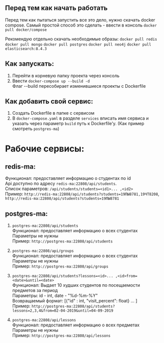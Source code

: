 ## Перед тем как начать работать

Перед тем как пытаться запустить все это дело, нужно скачать docker compose. Самый простой способ это сделать - ввести в консоль `docker pull docker/compose`

Рекомендую отдельно скачать необходимые образы:
  `docker pull redis`
  `docker pull mongo`
  `docker pull postgres`
  `docker pull neo4j`
  `docker pull elasticsearch:8.4.3`

## Как запускать:
1. Перейти в корневую папку проекта через консоль
2. Ввести `docker-compose up --build -d`  
Флаг --build пересобирает изменившиеся проекты с Dockerfile

## Как добавить свой сервис:
1. Создать Dockerfile в папке с сервисом
2. В `docker-compose.yaml` в разделе `services` вписать имя сервиса и указать через параметр `build` путь к Dockerfile'у. (Как пример смотреть `postgres-ma`)

# Рабочие сервисы:
## redis-ma:
Функционал: предоставляет информацию о студентах по id  
Api доступно по адресу `redis-ma:22808/api/students`.  
Список параметров: `/api/students/students=<id1>... ,<id2>`  
Пример: `http://redis-ma:22808/api/students?students=19ПЫ8781,19ЧТ8208`, `http://redis-ma:22808/api/students?students=19ПЫ8781`

## postgres-ma:
1. `postgres-ma:22808/api/students`  
Функционал: предоставляет информацию о всех студентах
Параметры не нужны  
Пример: `http://postgres-ma:22808/api/students`

2. `postgres-ma:22808/api/groups`  
Функционал: предоставляет информацию о всех студентах  
Параметры не нужны  
Пример: `http://postgres-ma:22808/api/groups`  

3. `postgres-ma:22808/api/students?lessons=<id>... ,<id>from=<date>&until=<date>`  
Функционал: Выдает 10 худших студентов по посещаемости предметов за период  
Параметры: id - int, date - "%d-%m-%Y"  
Возвращаемый формат: [{"id" : int, "visit_percent": float} ... ]  
Пример: `http://postgres-ma:22808/api/students?lessons=2,3,4&from=02-04-2019&until=04-09-2019`  

4. `postgres-ma:22808/api/lessons`  
Функционал: предоставляет информацию о всех предметах  
Параметры не нужны  
Пример: `http://postgres-ma:22808/api/lessons`  
